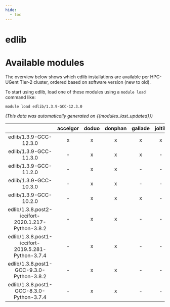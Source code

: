 ```yaml
---
hide:
  - toc
---
```


edlib
=====

# Available modules


The overview below shows which edlib installations are available per HPC-UGent Tier-2 cluster, ordered based on software version (new to old).

To start using edlib, load one of these modules using a `module load` command like:

```shell
module load edlib/1.3.9-GCC-12.3.0
```

*(This data was automatically generated on {{modules_last_updated}})*  

| |accelgor|doduo|donphan|gallade|joltik|shinx|
| :---: | :---: | :---: | :---: | :---: | :---: | :---: |
|edlib/1.3.9-GCC-12.3.0|x|x|x|x|x|x|
|edlib/1.3.9-GCC-11.3.0|-|x|x|x|-|-|
|edlib/1.3.9-GCC-11.2.0|-|x|x|-|-|-|
|edlib/1.3.9-GCC-10.3.0|-|x|x|-|-|-|
|edlib/1.3.9-GCC-10.2.0|-|x|x|x|-|-|
|edlib/1.3.8.post2-iccifort-2020.1.217-Python-3.8.2|-|x|x|-|-|-|
|edlib/1.3.8.post1-iccifort-2019.5.281-Python-3.7.4|-|x|x|-|-|-|
|edlib/1.3.8.post1-GCC-9.3.0-Python-3.8.2|-|x|x|-|-|-|
|edlib/1.3.8.post1-GCC-8.3.0-Python-3.7.4|-|x|x|-|-|-|
